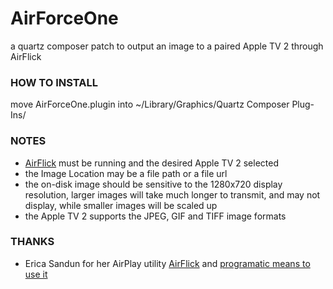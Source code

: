 
# AirForceOne
a quartz composer patch to output an image to a paired Apple TV 2 through AirFlick

### HOW TO INSTALL
move AirForceOne.plugin into ~/Library/Graphics/Quartz Composer Plug-Ins/

### NOTES
* [AirFlick](http://ericasadun.com/ftp/AirPlay/) must be running and the desired Apple TV 2 selected
* the Image Location may be a file path or a file url
* the on-disk image should be sensitive to the 1280x720 display resolution, larger images will take much longer to transmit, and may not display, while smaller images will be scaled up
* the Apple TV 2 supports the JPEG, GIF and TIFF image formats

### THANKS
- Erica Sandun for her AirPlay utility [AirFlick](http://ericasadun.com/ftp/AirPlay/) and [programatic means to use it](https://gist.github.com/755600)
